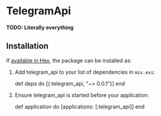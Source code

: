 # TelegramApi

**TODO: Literally everything**

## Installation

If [available in Hex](https://hex.pm/docs/publish), the package can be installed as:

  1. Add telegram_api to your list of dependencies in `mix.exs`:

        def deps do
          [{:telegram_api, "~> 0.0.1"}]
        end

  2. Ensure telegram_api is started before your application:

        def application do
          [applications: [:telegram_api]]
        end
